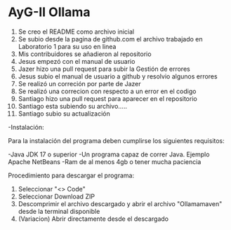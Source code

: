 # AyG-II Ollama
1. Se creo el README como archivo inicial
2. Se subio desde la pagina de github.com el archivo trabajado en Laboratorio 1 para su uso en linea
3. Mis contribuidores se añadieron al repositorio
4. Jesus empezó con el manual de usuario
5. Jazer hizo una pull request para subir la Gestión de errores
6. Jesus subio el manual de usuario a github y resolvio algunos errores 
7. Se realizó un correción por parte de Jazer
8. Se realizó una correcion con respecto a un error en el codigo
9. Santiago hizo una pull request para aparecer en el repositorio
10. Santiago esta subiendo su archivo.....
11. Santiago subio su actualización

-Instalación:

Para la instalación del programa deben cumplirse los siguientes requisitos:

  -Java JDK 17 o superior
  -Un programa capaz de correr Java. Ejemplo Apache NetBeans
  -Ram de al menos 4gb o tener mucha paciencia

Procedimiento para descargar el programa:

  1. Seleccionar "<> Code"
  2. Seleccionar Download ZIP
  3.  Descomprimir el archivo descargado y abrir el archivo "Ollamamaven" desde la terminal disponible
  4.  (Variacion) Abrir directamente desde el descargado
